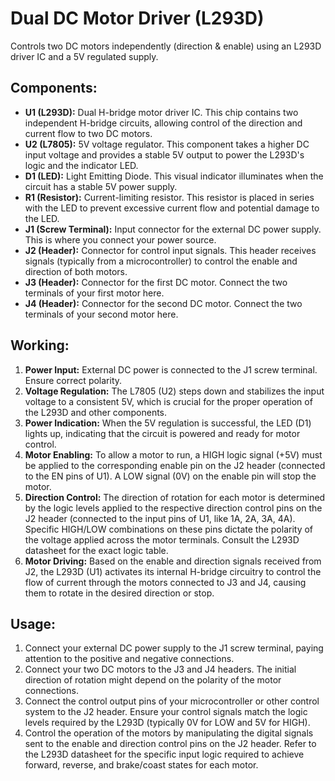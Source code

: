# Dual DC Motor Driver (L293D) 

Controls two DC motors independently (direction & enable) using an L293D driver IC and a 5V regulated supply.

## Components:

* **U1 (L293D):** Dual H-bridge motor driver IC. This chip contains two independent H-bridge circuits, allowing control of the direction and current flow to two DC motors.
* **U2 (L7805):** 5V voltage regulator. This component takes a higher DC input voltage and provides a stable 5V output to power the L293D's logic and the indicator LED.
* **D1 (LED):** Light Emitting Diode. This visual indicator illuminates when the circuit has a stable 5V power supply.
* **R1 (Resistor):** Current-limiting resistor. This resistor is placed in series with the LED to prevent excessive current flow and potential damage to the LED.
* **J1 (Screw Terminal):** Input connector for the external DC power supply. This is where you connect your power source.
* **J2 (Header):** Connector for control input signals. This header receives signals (typically from a microcontroller) to control the enable and direction of both motors.
* **J3 (Header):** Connector for the first DC motor. Connect the two terminals of your first motor here.
* **J4 (Header):** Connector for the second DC motor. Connect the two terminals of your second motor here.

## Working:

1.  **Power Input:** External DC power is connected to the J1 screw terminal. Ensure correct polarity.
2.  **Voltage Regulation:** The L7805 (U2) steps down and stabilizes the input voltage to a consistent 5V, which is crucial for the proper operation of the L293D and other components.
3.  **Power Indication:** When the 5V regulation is successful, the LED (D1) lights up, indicating that the circuit is powered and ready for motor control.
4.  **Motor Enabling:** To allow a motor to run, a HIGH logic signal (+5V) must be applied to the corresponding enable pin on the J2 header (connected to the EN pins of U1). A LOW signal (0V) on the enable pin will stop the motor.
5.  **Direction Control:** The direction of rotation for each motor is determined by the logic levels applied to the respective direction control pins on the J2 header (connected to the input pins of U1, like 1A, 2A, 3A, 4A). Specific HIGH/LOW combinations on these pins dictate the polarity of the voltage applied across the motor terminals. Consult the L293D datasheet for the exact logic table.
6.  **Motor Driving:** Based on the enable and direction signals received from J2, the L293D (U1) activates its internal H-bridge circuitry to control the flow of current through the motors connected to J3 and J4, causing them to rotate in the desired direction or stop.

## Usage:

1.  Connect your external DC power supply to the J1 screw terminal, paying attention to the positive and negative connections.
2.  Connect your two DC motors to the J3 and J4 headers. The initial direction of rotation might depend on the polarity of the motor connections.
3.  Connect the control output pins of your microcontroller or other control system to the J2 header. Ensure your control signals match the logic levels required by the L293D (typically 0V for LOW and 5V for HIGH).
4.  Control the operation of the motors by manipulating the digital signals sent to the enable and direction control pins on the J2 header. Refer to the L293D datasheet for the specific input logic required to achieve forward, reverse, and brake/coast states for each motor.

